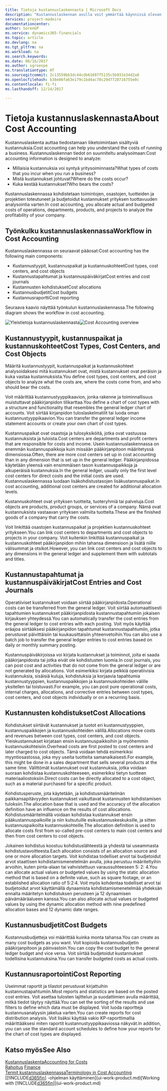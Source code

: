 ```yaml
---
title: Tietoja kustannuslaskennasta | Microsoft Docs
description: "Kustannuslaskennan avulla voit ymmärtää käynnissä olevan liiketoiminnan kustannuksia."
services: project-madeira
documentationcenter: 
author: SorenGP
ms.service: dynamics365-financials
ms.topic: article
ms.devlang: na
ms.tgt_pltfrm: na
ms.workload: na
ms.search.keywords: 
ms.date: 08/16/2017
ms.author: sgroespe
ms.translationtype: HT
ms.sourcegitcommit: 2c13559bb3dc44cdb61697f5135c5b931e34d2a8
ms.openlocfilehash: b38e86fa63e179c1bd4ac78c29d7728716755e0c
ms.contentlocale: fi-fi
ms.lasthandoff: 12/14/2017

---
```

# <a name="about-cost-accounting"></a><span data-ttu-id="f413a-103">Tietoja kustannuslaskennasta</span><span class="sxs-lookup"><span data-stu-id="f413a-103">About Cost Accounting</span></span>
<span data-ttu-id="f413a-104">Kustannuslaskenta auttaa tiedostamaan liiketoimintaan sisältyviä kustannuksia.</span><span class="sxs-lookup"><span data-stu-id="f413a-104">Cost accounting can help you understand the costs of running a business.</span></span> <span data-ttu-id="f413a-105">Kustannuslaskennan tiedot on suunniteltu analysoimaan:</span><span class="sxs-lookup"><span data-stu-id="f413a-105">Cost accounting information is designed to analyze:</span></span>  

-   <span data-ttu-id="f413a-106">Millaisia kustannuksia voi syntyä yritysoiminnasta?</span><span class="sxs-lookup"><span data-stu-id="f413a-106">What types of costs that you incur when you run a business?</span></span>  
-   <span data-ttu-id="f413a-107">Mistä kustannukset johtuvat?</span><span class="sxs-lookup"><span data-stu-id="f413a-107">Where do the costs occur?</span></span>  
-   <span data-ttu-id="f413a-108">Kuka kestää kustannukset?</span><span class="sxs-lookup"><span data-stu-id="f413a-108">Who bears the costs?</span></span>  

<span data-ttu-id="f413a-109">Kustannuslaskennassa kohdistetaan toimintojen, osastojen, tuotteiden ja projektien toteutuneet ja budjetoidut kustannukset yrityksen tuottavuuden analysointia varten.</span><span class="sxs-lookup"><span data-stu-id="f413a-109">In cost accounting, you allocate actual and budgeted costs of operations, departments, products, and projects to analyze the profitability of your company.</span></span>  

## <a name="workflow-in-cost-accounting"></a><span data-ttu-id="f413a-110">Työnkulku kustannuslaskennassa</span><span class="sxs-lookup"><span data-stu-id="f413a-110">Workflow in Cost Accounting</span></span>  
<span data-ttu-id="f413a-111">Kustannuslaskennassa on seuraavat pääosat:</span><span class="sxs-lookup"><span data-stu-id="f413a-111">Cost accounting has the following main components:</span></span>  

-   <span data-ttu-id="f413a-112">Kustannustyypit, kustannuspaikat ja kustannuskohteet</span><span class="sxs-lookup"><span data-stu-id="f413a-112">Cost types, cost centers, and cost objects</span></span>  
-   <span data-ttu-id="f413a-113">Kustannustapahtumat ja kustannuspäiväkirjat</span><span class="sxs-lookup"><span data-stu-id="f413a-113">Cost entries and cost journals</span></span>  
-   <span data-ttu-id="f413a-114">Kustannusten kohdistukset</span><span class="sxs-lookup"><span data-stu-id="f413a-114">Cost allocations</span></span>  
-   <span data-ttu-id="f413a-115">Kustannusbudjetit</span><span class="sxs-lookup"><span data-stu-id="f413a-115">Cost budgets</span></span>
-   <span data-ttu-id="f413a-116">Kustannusraportti</span><span class="sxs-lookup"><span data-stu-id="f413a-116">Cost reporting</span></span>  

<span data-ttu-id="f413a-117">Seuraava kaavio näyttää työnkulun kustannuslaskennassa.</span><span class="sxs-lookup"><span data-stu-id="f413a-117">The following diagram shows the workflow in cost accounting.</span></span>  

<span data-ttu-id="f413a-118">![Yleistietoja kustannuslaskennasta](media/costaccountingoverview.png "CostAccountingOverview")</span><span class="sxs-lookup"><span data-stu-id="f413a-118">![Cost Accounting overview](media/costaccountingoverview.png "CostAccountingOverview")</span></span>  

## <a name="cost-types-cost-centers-and-cost-objects"></a><span data-ttu-id="f413a-119">Kustannustyypit, kustannuspaikat ja kustannuskohteet</span><span class="sxs-lookup"><span data-stu-id="f413a-119">Cost Types, Cost Centers, and Cost Objects</span></span>  
<span data-ttu-id="f413a-120">Määritä kustannustyypit, kustannuspaikat ja kustannuskohteet analysoidaksesi mitä kustannukset ovat, mistä kustannukset ovat peräisin ja kuka vastaa kustannuksista.</span><span class="sxs-lookup"><span data-stu-id="f413a-120">You define cost types, cost centers, and cost objects to analyze what the costs are, where the costs come from, and who should bear the costs.</span></span>  

<span data-ttu-id="f413a-121">Voit määrittää kustannustyyppikaavion, jonka rakenne ja toiminnallisuus muistuttavat pääkirjanpidon tilikarttaa.</span><span class="sxs-lookup"><span data-stu-id="f413a-121">You define a chart of cost types with a structure and functionality that resembles the general ledger chart of accounts.</span></span> <span data-ttu-id="f413a-122">Voit siirtää kirjanpidon tuloslaskelmatilit tai luoda oman kustannustyyppikaavion.</span><span class="sxs-lookup"><span data-stu-id="f413a-122">You can transfer the general ledger income statement accounts or create your own chart of cost types.</span></span>  

<span data-ttu-id="f413a-123">Kustannuspaikat ovat osastoja ja tulosyksiköitä, jotka ovat vastuussa kustannuksista ja tuloista.</span><span class="sxs-lookup"><span data-stu-id="f413a-123">Cost centers are departments and profit centers that are responsible for costs and income.</span></span> <span data-ttu-id="f413a-124">Usein kustannuslaskennassa on enemmän kustannuspaikkoja kuin missään pääkirjanpitoon määritetyssä dimensiossa.</span><span class="sxs-lookup"><span data-stu-id="f413a-124">Often, there are more cost centers set up in cost accounting than in any dimension that is set up in the general ledger.</span></span> <span data-ttu-id="f413a-125">Pääkirjanpidossa käytetään yleensä vain ensimmäisen tason kustannuspaikkoja ja alkuperäisiä kustannuksia.</span><span class="sxs-lookup"><span data-stu-id="f413a-125">In the general ledger, usually only the first level cost centers for direct costs and the initial costs are used.</span></span> <span data-ttu-id="f413a-126">Kustannuslaskennassa luodaan lisäkohdistustasojen lisäkustannuspaikat.</span><span class="sxs-lookup"><span data-stu-id="f413a-126">In cost accounting, additional cost centers are created for additional allocation levels.</span></span>  

<span data-ttu-id="f413a-127">Kustannuskohteet ovat yrityksen tuotteita, tuoteryhmiä tai palveluja.</span><span class="sxs-lookup"><span data-stu-id="f413a-127">Cost objects are products, product groups, or services of a company.</span></span> <span data-ttu-id="f413a-128">Nämä ovat kustannuksista vastaavan yrityksen valmiita tuotteita.</span><span class="sxs-lookup"><span data-stu-id="f413a-128">These are the finished goods of a company that carry the costs.</span></span>  

<span data-ttu-id="f413a-129">Voit linkittää osastojen kustannuspaikat ja projektien kustannuskohteet yritykseen.</span><span class="sxs-lookup"><span data-stu-id="f413a-129">You can link cost centers to departments and cost objects to projects in your company.</span></span> <span data-ttu-id="f413a-130">Voit kuitenkin linkittää kustannuspaikat ja kustannuskohteet pääkirjanpidon mihin tahansa dimensioon ja lisätä niille välisummat ja otsikot.</span><span class="sxs-lookup"><span data-stu-id="f413a-130">However, you can link cost centers and cost objects to any dimensions in the general ledger and supplement them with subtotals and titles.</span></span>  

## <a name="cost-entries-and-cost-journals"></a><span data-ttu-id="f413a-131">Kustannustapahtumat ja kustannuspäiväkirjat</span><span class="sxs-lookup"><span data-stu-id="f413a-131">Cost Entries and Cost Journals</span></span>  
<span data-ttu-id="f413a-132">Operatiiviset kustannukset voidaan siirtää pääkirjanpidosta.</span><span class="sxs-lookup"><span data-stu-id="f413a-132">Operational costs can be transferred from the general ledger.</span></span> <span data-ttu-id="f413a-133">Voit siirtää automaattisesti tapahtumien kustannukset pääkirjanpidosta kustannustapahtumiin jokaisen kirjauksen yhteydessä.</span><span class="sxs-lookup"><span data-stu-id="f413a-133">You can automatically transfer the cost entries from the general ledger to cost entries with each posting.</span></span> <span data-ttu-id="f413a-134">Voit myös käyttää eräajoa siirtääksesi pääkirjanpidon tapahtumat kustannustapahtumiin, jotka perustuvat päivittäisiin tai kuukausittaisiin yhteenvetoihin.</span><span class="sxs-lookup"><span data-stu-id="f413a-134">You can also use a batch job to transfer the general ledger entries to cost entries based on daily or monthly summary posting.</span></span>  

<span data-ttu-id="f413a-135">Kustannuspäiväkirjoissa voi kirjata kustannukset ja toiminnot, joita ei saada pääkirjanpidosta tai jotka eivät ole kohdistusten luomia.</span><span class="sxs-lookup"><span data-stu-id="f413a-135">In cost journals, you can post cost and activities that do not come from the general ledger or are not generated by allocations.</span></span> <span data-ttu-id="f413a-136">Voit esimerkiksi kirjata pelkkiä operatiivisia kustannuksia, sisäisiä kuluja, kohdistuksia ja korjaavia tapahtumia kustannustyyppien, kustannuspaikkojen ja kustannuskohteiden välille yksitellen tai toistuvasti.</span><span class="sxs-lookup"><span data-stu-id="f413a-136">For example, you can post pure operational costs, internal charges, allocations, and corrective entries between cost types, cost centers, and cost objects individually or on a recurring basis.</span></span>  

## <a name="cost-allocations"></a><span data-ttu-id="f413a-137">Kustannusten kohdistukset</span><span class="sxs-lookup"><span data-stu-id="f413a-137">Cost Allocations</span></span>  
<span data-ttu-id="f413a-138">Kohdistukset siirtävät kustannukset ja tuotot eri kustannustyyppien, kustannuspaikkojen ja kustannuskohteiden välillä.</span><span class="sxs-lookup"><span data-stu-id="f413a-138">Allocations move costs and revenues between cost types, cost centers, and cost objects.</span></span> <span data-ttu-id="f413a-139">Yleiskustannukset kirjataan ensin kustannuspaikkoihin ja myöhemmin kustannuskohteisiin.</span><span class="sxs-lookup"><span data-stu-id="f413a-139">Overhead costs are first posted to cost centers and later charged to cost objects.</span></span> <span data-ttu-id="f413a-140">Tämä voidaan tehdä esimerkiksi myyntiosastossa, joka myy useita tuotteita samanaikaisesti.</span><span class="sxs-lookup"><span data-stu-id="f413a-140">For example, this might be done in a sales department that sells several products at the same time.</span></span> <span data-ttu-id="f413a-141">Välittömät kustannukset ovat kustannuksia, jotka voidaan suoraan kohdistaa kustannuskohteeseen, esimerkiksi tietyn tuotteen materiaaliostoksiin.</span><span class="sxs-lookup"><span data-stu-id="f413a-141">Direct costs can be directly allocated to a cost object, such as a material purchased for a specific product.</span></span>  

<span data-ttu-id="f413a-142">Kohdistusperuste, jota käytetään, ja kohdistusmääritelmän paikkansapitävyyden kustannukset vaikuttavat kustannusten kohdistamisen tuloksiin.</span><span class="sxs-lookup"><span data-stu-id="f413a-142">The allocation base that is used and the accuracy of the allocation definition have an influence on the results of cost allocations.</span></span> <span data-ttu-id="f413a-143">Kohdistusmääritelmällä voidaan kohdistaa kustannukset ensin pääkustannuspaikoille ja niin kutsutuille esikustannuskeskuksille, ja sitten kustannuspaikoilta kustannuskohteille.</span><span class="sxs-lookup"><span data-stu-id="f413a-143">The allocation definition is used to allocate costs first from so-called pre-cost centers to main cost centers and then from cost centers to cost objects.</span></span>  

<span data-ttu-id="f413a-144">Jokainen kohdistus koostuu kohdistuslähteestä ja yhdestä tai useammasta kohdistustavoitteesta.</span><span class="sxs-lookup"><span data-stu-id="f413a-144">Each allocation consists of an allocation source and one or more allocation targets.</span></span> <span data-ttu-id="f413a-145">Voit kohdistaa todelliset arvot tai budjetoidut arvot staattisen kohdistamismenetelmän avulla, joka perustuu määriteltyihin arvoihin, kuten pinta-alaan tai vahvistettuun varaussuhteeseen 5: 2: 4.</span><span class="sxs-lookup"><span data-stu-id="f413a-145">You can allocate actual values or budgeted values by using the static allocation method that is based on a definite value, such as square footage, or an established allocation ratio of 5:2:4.</span></span> <span data-ttu-id="f413a-146">Voit myös kohdentaa todelliset arvot tai budjetoidut arvot käyttämällä dynaamista kohdistamismenetelmää yhdeksän ennalta määritetyn kohdistuksen perusteen ja 12 dynaamisen päivämääräalueen kanssa.</span><span class="sxs-lookup"><span data-stu-id="f413a-146">You can also allocate actual values or budgeted values by using the dynamic allocation method with nine predefined allocation bases and 12 dynamic date ranges.</span></span>  

## <a name="cost-budgets"></a><span data-ttu-id="f413a-147">Kustannusbudjetit</span><span class="sxs-lookup"><span data-stu-id="f413a-147">Cost Budgets</span></span>  
<span data-ttu-id="f413a-148">Kustannusbudjetteja voi määrittää kuinka monta tahansa.</span><span class="sxs-lookup"><span data-stu-id="f413a-148">You can create as many cost budgets as you want.</span></span> <span data-ttu-id="f413a-149">Voit kopioida kustannusbudjetin pääkirjanpitoon ja päinvastoin.</span><span class="sxs-lookup"><span data-stu-id="f413a-149">You can copy the cost budget to the general ledger budget and vice versa.</span></span> <span data-ttu-id="f413a-150">Voit siirtää budjetoidut kustannukset todellisina kustannuksina.</span><span class="sxs-lookup"><span data-stu-id="f413a-150">You can transfer budgeted costs as actual costs.</span></span>  

## <a name="cost-reporting"></a><span data-ttu-id="f413a-151">Kustannusraportointi</span><span class="sxs-lookup"><span data-stu-id="f413a-151">Cost Reporting</span></span>  
<span data-ttu-id="f413a-152">Useimmat raportit ja tilastot perustuvat kirjattuihin kustannustapahtumiin.</span><span class="sxs-lookup"><span data-stu-id="f413a-152">Most reports and statistics are based on the posted cost entries.</span></span> <span data-ttu-id="f413a-153">Voit asettaa tulosten lajittelun ja suodattimien avulla määrittää, mitkä tiedot täytyy näyttää.</span><span class="sxs-lookup"><span data-stu-id="f413a-153">You can set the sorting of the results and use filters to define which data must be displayed.</span></span> <span data-ttu-id="f413a-154">Voit luoda raportteja kustannusanalyysin jakelua varten.</span><span class="sxs-lookup"><span data-stu-id="f413a-154">You can create reports for cost distribution analysis.</span></span> <span data-ttu-id="f413a-155">Voit lisäksi käyttää vakio KP-raporttimallia määrittääksesi miten raportit kustannustyyppikaaviossa näkyvät.</span><span class="sxs-lookup"><span data-stu-id="f413a-155">In addition, you can use the standard account schedules to define how your reports for the chart of cost types are displayed.</span></span>  

## <a name="see-also"></a><span data-ttu-id="f413a-156">Katso myös</span><span class="sxs-lookup"><span data-stu-id="f413a-156">See Also</span></span>  
 [<span data-ttu-id="f413a-157">Kustannuslaskenta</span><span class="sxs-lookup"><span data-stu-id="f413a-157">Accounting for Costs</span></span>](finance-manage-cost-accounting.md)  
 <span data-ttu-id="f413a-158">[Rahoitus](finance.md) </span><span class="sxs-lookup"><span data-stu-id="f413a-158">[Finance](finance.md) </span></span>  
 [<span data-ttu-id="f413a-159">Termit kustannuslaskennassa</span><span class="sxs-lookup"><span data-stu-id="f413a-159">Terminology in Cost Accounting</span></span>](finance-terminology-in-cost-accounting.md)  
 <span data-ttu-id="f413a-160">[[!INCLUDE[d365fin](includes/d365fin_md.md)] -ohjelman käyttäminen](ui-work-product.md)</span><span class="sxs-lookup"><span data-stu-id="f413a-160">[Working with [!INCLUDE[d365fin](includes/d365fin_md.md)]](ui-work-product.md)</span></span>


